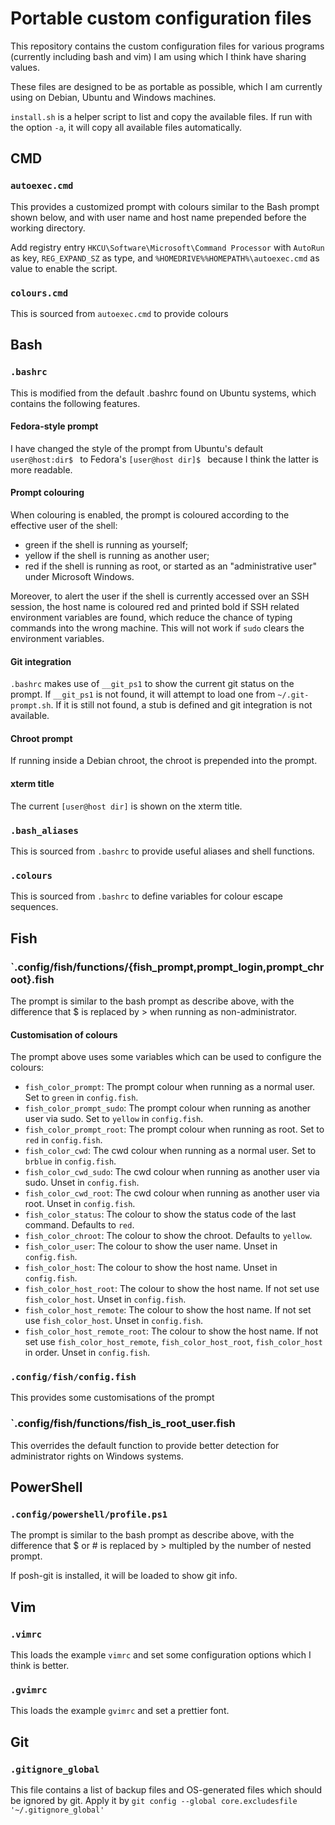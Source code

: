 # Portable custom configuration files

This repository contains the custom configuration files for various programs
(currently including bash and vim) I am using which I think have sharing values.

These files are designed to be as portable as possible, which I am currently
using on Debian, Ubuntu and Windows machines.

`install.sh` is a helper script to list and copy the available files.
If run with the option `-a`, it will copy all available files automatically.

## CMD
### `autoexec.cmd`
This provides a customized prompt with colours similar to the Bash prompt shown
below, and with user name and host name prepended before the working directory.

Add registry entry `HKCU\Software\Microsoft\Command Processor` with `AutoRun` as
key, `REG_EXPAND_SZ` as type, and `%HOMEDRIVE%%HOMEPATH%\autoexec.cmd` as value
to enable the script.

### `colours.cmd`
This is sourced from `autoexec.cmd` to provide colours

## Bash
### `.bashrc`
This is modified from the default .bashrc found on Ubuntu systems, which
contains the following features.

#### Fedora-style prompt
I have changed the style of the prompt from Ubuntu's default `user@host:dir$ ` to
Fedora's `[user@host dir]$ ` because I think the latter is more readable.

#### Prompt colouring
When colouring is enabled, the prompt is coloured according to the effective
user of the shell:
* green if the shell is running as yourself;
* yellow if the shell is running as another user;
* red if the shell is running as root, or started as an "administrative user"
  under Microsoft Windows.

Moreover, to alert the user if the shell is currently accessed over an SSH
session, the host name is coloured red and printed bold if SSH related
environment variables are found, which reduce the chance of typing commands into
the wrong machine. This will not work if `sudo` clears the environment variables.

#### Git integration
`.bashrc` makes use of `__git_ps1` to show the current git status on the prompt.
If `__git_ps1` is not found, it will attempt to load one from
`~/.git-prompt.sh`. If it is still not found, a stub is defined and git
integration is not available.

#### Chroot prompt
If running inside a Debian chroot, the chroot is prepended into the prompt.

#### xterm title
The current `[user@host dir]` is shown on the xterm title.

### `.bash_aliases`
This is sourced from `.bashrc` to provide useful aliases and shell functions.

### `.colours`
This is sourced from `.bashrc` to define variables for colour escape sequences.

## Fish
### `.config/fish/functions/{fish_prompt,prompt_login,prompt_chroot}.fish
The prompt is similar to the bash prompt as describe above, with the difference
that $ is replaced by > when running as non-administrator.

#### Customisation of colours
The prompt above uses some variables which can be used to configure the colours:

* `fish_color_prompt`: The prompt colour when running as a normal user. Set to
  `green` in `config.fish`.
* `fish_color_prompt_sudo`: The prompt colour when running as another user via
  sudo. Set to `yellow` in `config.fish`.
* `fish_color_prompt_root`: The prompt colour when running as root. Set to `red`
  in `config.fish`.
* `fish_color_cwd`: The cwd colour when running as a normal user. Set to
  `brblue` in `config.fish`.
* `fish_color_cwd_sudo`: The cwd colour when running as another user via sudo.
  Unset in `config.fish`.
* `fish_color_cwd_root`: The cwd colour when running as another user via root.
  Unset in `config.fish`.
* `fish_color_status`: The colour to show the status code of the last command.
  Defaults to `red`.
* `fish_color_chroot`: The colour to show the chroot. Defaults to `yellow`.
* `fish_color_user`: The colour to show the user name. Unset in `config.fish`.
* `fish_color_host`: The colour to show the host name. Unset in `config.fish`.
* `fish_color_host_root`: The colour to show the host name. If not set use
  `fish_color_host`. Unset in `config.fish`.
* `fish_color_host_remote`: The colour to show the host name. If not set use 
  `fish_color_host`. Unset in `config.fish`.
* `fish_color_host_remote_root`: The colour to show the host name. If not set 
  use `fish_color_host_remote`, `fish_color_host_root`, `fish_color_host` in 
  order. Unset in `config.fish`.

### `.config/fish/config.fish`
This provides some customisations of the prompt

### `.config/fish/functions/fish_is_root_user.fish
This overrides the default function to provide better detection for
administrator rights on Windows systems.

## PowerShell
### `.config/powershell/profile.ps1`
The prompt is similar to the bash prompt as describe above, with the difference
that $ or # is replaced by > multipled by the number of nested prompt.

If posh-git is installed, it will be loaded to show git info.

## Vim

### `.vimrc`
This loads the example `vimrc` and set some configuration options which I think is
better.

### `.gvimrc`
This loads the example `gvimrc` and set a prettier font.

## Git
### `.gitignore_global`
This file contains a list of backup files and OS-generated files which should be
ignored by git. Apply it by `git config --global core.excludesfile
'~/.gitignore_global'`
